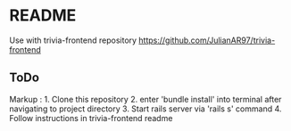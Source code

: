# README

Use with trivia-frontend repository https://github.com/JulianAR97/trivia-frontend

## ToDo
Markup : 1. Clone this repository
         2. enter 'bundle install' into terminal after navigating to project directory
         3. Start rails server via 'rails s' command
         4. Follow instructions in trivia-frontend readme
